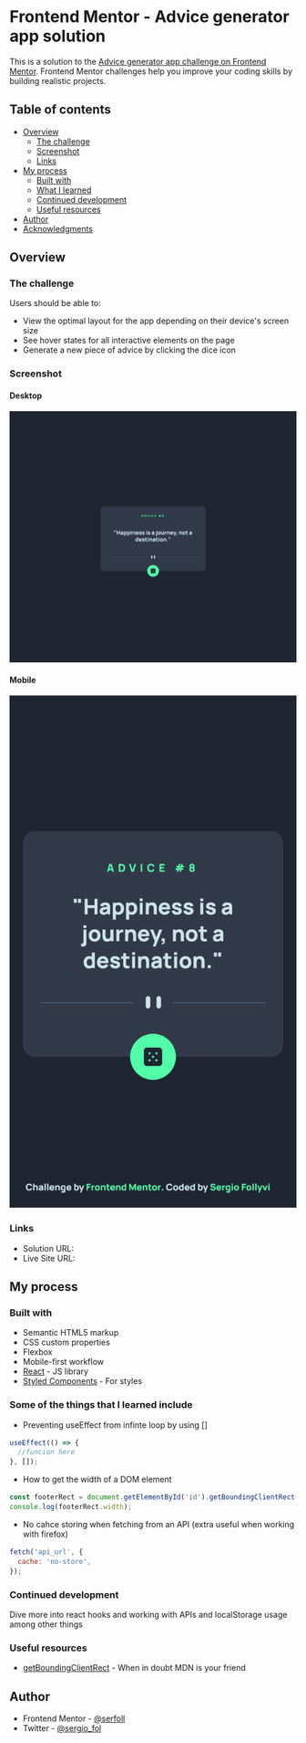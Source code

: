 # Frontend Mentor - Advice generator app solution

This is a solution to the [Advice generator app challenge on Frontend Mentor](https://www.frontendmentor.io/challenges/advice-generator-app-QdUG-13db). Frontend Mentor challenges help you improve your coding skills by building realistic projects.

## Table of contents

- [Overview](#overview)
  - [The challenge](#the-challenge)
  - [Screenshot](#screenshot)
  - [Links](#links)
- [My process](#my-process)
  - [Built with](#built-with)
  - [What I learned](#what-i-learned)
  - [Continued development](#continued-development)
  - [Useful resources](#useful-resources)
- [Author](#author)
- [Acknowledgments](#acknowledgments)

## Overview

### The challenge

Users should be able to:

- View the optimal layout for the app depending on their device's screen size
- See hover states for all interactive elements on the page
- Generate a new piece of advice by clicking the dice icon

### Screenshot

#### Desktop

![](./screenshot-desktop.png)

#### Mobile

![](./screenshot-mobile.png)

### Links

- Solution URL: [](https://github.com/serfoll/advice-generator-app)
- Live Site URL: [](https://thriving-faloodeh-e03ea6.netlify.app/)

## My process

### Built with

- Semantic HTML5 markup
- CSS custom properties
- Flexbox
- Mobile-first workflow
- [React](https://reactjs.org/) - JS library
- [Styled Components](https://styled-components.com/) - For styles

### Some of the things that I learned include

- Preventing useEffect from infinte loop by using []

```js
useEffect(() => {
  //funcion here
}, []);
```

- How to get the width of a DOM element

```js
const footerRect = document.getElementById('id').getBoundingClientRect();
console.log(footerRect.width);
```

- No cahce storing when fetching from an API (extra useful when working with firefox)

```js
fetch('api_url', {
  cache: 'no-store',
});
```

### Continued development

Dive more into react hooks and working with APIs and localStorage usage among other things

### Useful resources

- [getBoundingClientRect](https://developer.mozilla.org/en-US/docs/Web/API/Element/getBoundingClientRect) - When in doubt MDN is your friend

## Author

- Frontend Mentor - [@serfoll](https://www.frontendmentor.io/profile/serfoll)
- Twitter - [@sergio_fol](https://www.twitter.com/sergio_fol)
